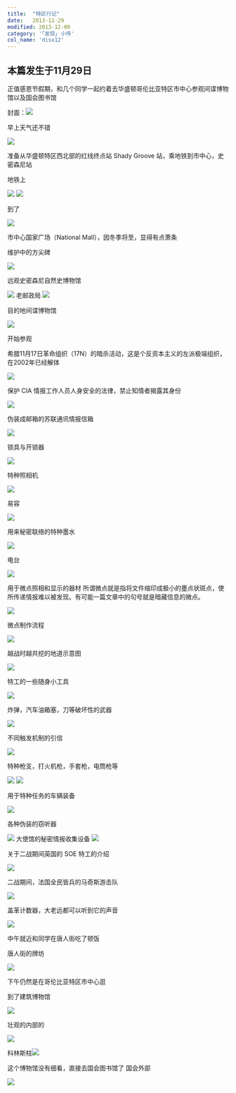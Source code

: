 ```yaml
---
title:  "特区行记"
date:   2013-11-29
modified: 2013-12-09
category: '｢发现｣ 小传'
col_name: 'disx12'
---
```

本篇发生于11月29日
---
正值感恩节假期，和几个同学一起约着去华盛顿哥伦比亚特区市中心参观间谍博物馆以及国会图书馆

封面：<img class='disc' src='https://i.postimg.cc/VNC8bRJ1/fm.png'>

早上天气还不错

<img class='disc' src='https://i.postimg.cc/MHkXQH63/29.jpg'>

准备从华盛顿特区西北部的红线终点站 Shady Groove 站，乘地铁到市中心，史密森尼站

地铁上

<img class='disc' src='https://i.postimg.cc/jjZjZvsf/1.jpg'>

<img class='disc' src='https://i.postimg.cc/W1VryWPY/2.jpg'>

到了

<img class='disc' src='https://i.postimg.cc/8zy5btk6/30.jpg'>

市中心国家广场（National Mall），因冬季将至，显得有点萧条

维护中的方尖碑

<img class='disc' src='https://i.postimg.cc/tgYgvW7m/32.jpg'>

远观史密森尼自然史博物馆

<img class='disc' src='https://i.postimg.cc/FK8HMzLF/31.jpg'>
老邮政局

<img class='disc' src='https://i.postimg.cc/fTDRn6Jd/33.jpg'>

目的地间谍博物馆

<img class='disc' src='https://i.postimg.cc/3NHJwq1P/34.jpg'>

开始参观

希腊11月17日革命组织（17N）的暗杀活动，这是个反资本主义的左派极端组织，在2002年已经解体

<img class='disc' src='https://i.postimg.cc/J0c7HQdt/35.jpg'>

保护 CIA 情报工作人员人身安全的法律，禁止知情者揭露其身份

<img class='disc' src='https://i.postimg.cc/CMjx2FLY/36.jpg'>

伪装成邮箱的苏联通讯情报信箱

<img class='disc' src='https://i.postimg.cc/XJ5Y4Wff/37.jpg'>

锁具与开锁器

<img class='disc' src='https://i.postimg.cc/02n28cwB/38.jpg'>

特种照相机

<img class='disc' src='https://i.postimg.cc/T3P2hgjY/39.jpg'>

易容

<img class='disc' src='https://i.postimg.cc/FKbQZx44/49.jpg'>

用来秘密联络的特种墨水

<img class='disc' src='https://i.postimg.cc/7LGxn4QF/41.jpg'>

电台

<img class='disc' src='https://i.postimg.cc/CK3wv23z/42.jpg'>

用于微点照相和显示的器材
所谓微点就是指将文件缩印成极小的墨点状斑点，使所传递情报难以被发现。有可能一篇文章中的句号就是暗藏信息的微点。

<img class='disc' src='https://i.postimg.cc/sX5sbczK/43.jpg'>

微点制作流程

<img class='disc' src='https://i.postimg.cc/Z5d9JXrx/51.jpg'>

越战时越共挖的地道示意图

<img class='disc' src='https://i.postimg.cc/BnwSFbN5/40.jpg'>

特工的一些随身小工具

<img class='disc' src='https://i.postimg.cc/XJPY0JB7/4.jpg'>

炸弹，汽车油箱塞，刀等破坏性的武器

<img class='disc' src='https://i.postimg.cc/J0B47Lj3/5.jpg'>

不同触发机制的引信

<img class='disc' src='https://i.postimg.cc/RFhZ8fFD/6.jpg'>

特种枪支，打火机枪，手套枪，电筒枪等

<img class='disc' src='https://i.postimg.cc/PrYY2G08/8.jpg'>

<img class='disc' src='https://i.postimg.cc/CMZjnnN7/9.jpg'>

用于特种任务的车辆装备

<img class='disc' src='https://i.postimg.cc/CdTMzQ43/7.jpg'>

各种伪装的窃听器

<img class='disc' src='https://i.postimg.cc/hGydfKQN/10.jpg'>
大使馆的秘密情报收集设备

<img class='disc' src='https://i.postimg.cc/50DQSp33/12.jpg'>

关于二战期间英国的 SOE 特工的介绍

<img class='disc' src='https://i.postimg.cc/W17rcGNN/13.jpg'>

二战期间，法国全民皆兵的马奇斯游击队

<img class='disc' src='https://i.postimg.cc/ZKty970Y/14.jpg'>

盖革计数器，大老远都可以听到它的声音

<img class='disc' src='https://i.postimg.cc/NFT9JTCw/15.jpg'>

中午就近和同学在唐人街吃了顿饭

唐人街的牌坊

<img class='disc' src='https://i.postimg.cc/0jfxyybw/46.jpg'>

下午仍然是在哥伦比亚特区市中心逛

到了建筑博物馆

<img class='disc' src='https://i.postimg.cc/28krXhKF/47.jpg'>

壮观的内部的

<img class='disc' src='https://i.postimg.cc/HLsMYrnQ/16.jpg'>

科林斯柱<img class='disc' src='https://i.postimg.cc/66GvpJW1/17.jpg'>

这个博物馆没有细看，直接去国会图书馆了
国会外部

<img class='disc' src='https://i.postimg.cc/8PRfLRrR/18.jpg'>
